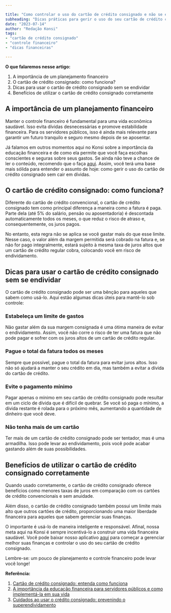 ```yaml
---

title: "Como controlar o uso do cartão de crédito consignado e não se endividar"
subheading: "Dicas práticas para gerir o uso do seu cartão de crédito consignado sem cair na armadilha dos juros"
date: "2023-07-14"
author: "Redação Konsi"
tags:
- "cartão de crédito consignado"
- "controle financeiro"
- "dicas financeiras"

---
```


**O que falaremos nesse artigo:**
1. A importância de um planejamento financeiro
2. O cartão de crédito consignado: como funciona?
3. Dicas para usar o cartão de crédito consignado sem se endividar
4. Benefícios de utilizar o cartão de crédito consignado corretamente

## A importância de um planejamento financeiro
Manter o controle financeiro é fundamental para uma vida econômica saudável. Isso evita dívidas desnecessárias e promove estabilidade financeira. Para os servidores públicos, isso é ainda mais relevante para garantir um futuro tranquilo e seguro mesmo depois de se aposentar.

Já falamos em outros momentos aqui no Konsi sobre a importância da educação financeira e de como ela permite que você faça escolhas conscientes e seguras sobre seus gastos. Se ainda não teve a chance de ler o conteúdo, recomendo que o faça [aqui](https://konsi.com.br/postagem/a-importância-da-educação-financeira-para-servidores-públicos-e-como-implementá-la-em-sua-vida). Assim, você terá uma base mais sólida para entender o assunto de hoje: como gerir o uso do cartão de crédito consignado sem cair em dívidas.

## O cartão de crédito consignado: como funciona?
Diferente do cartão de crédito convencional, o cartão de crédito consignado tem como principal diferença a maneira como a fatura é paga. Parte dela (até 5% do salário, pensão ou aposentadoria) é descontada automaticamente todos os meses, o que reduz o risco de atraso e, consequentemente, os juros pagos.

No entanto, esta regra não se aplica se você gastar mais do que esse limite. Nesse caso, o valor além da margem permitida será cobrado na fatura e, se não for pago integralmente, estará sujeito à mesma taxa de juros altos que um cartão de crédito regular cobra, colocando você em risco de endividamento.

## Dicas para usar o cartão de crédito consignado sem se endividar
O cartão de crédito consignado pode ser uma bênção para aqueles que sabem como usá-lo. Aqui estão algumas dicas úteis para mantê-lo sob controle:

### Estabeleça um limite de gastos
Não gastar além da sua margem consignada é uma ótima maneira de evitar o endividamento. Assim, você não corre o risco de ter uma fatura que não pode pagar e sofrer com os juros altos de um cartão de crédito regular.

### Pague o total da fatura todos os meses
Sempre que possível, pague o total da fatura para evitar juros altos. Isso não só ajudará a manter o seu crédito em dia, mas também a evitar a dívida do cartão de crédito.

### Evite o pagamento mínimo
Pagar apenas o mínimo em seu cartão de crédito consignado pode resultar em um ciclo de dívida que é difícil de quebrar. Se você só paga o mínimo, a dívida restante é rolada para o próximo mês, aumentando a quantidade de dinheiro que você deve.

### Não tenha mais de um cartão
Ter mais de um cartão de crédito consignado pode ser tentador, mas é uma armadilha. Isso pode levar ao endividamento, pois você pode acabar gastando além de suas possibilidades.

## Benefícios de utilizar o cartão de crédito consignado corretamente
Quando usado corretamente, o cartão de crédito consignado oferece benefícios como menores taxas de juros em comparação com os cartões de crédito convencionais e sem anuidade.

Além disso, o cartão de crédito consignado também possui um limite mais alto que outros cartões de crédito, proporcionando uma maior liberdade financeira para aqueles que sabem gerenciar suas finanças.

O importante é usá-lo de maneira inteligente e responsável. Afinal, nossa meta aqui na Konsi é sempre incentivá-lo a construir uma vida financeira saudável. Você pode baixar nosso aplicativo [aqui](https://konsi.com.br/download) para começar a gerenciar melhor suas finanças e controlar o uso do seu cartão de crédito consignado.

Lembre-se: um pouco de planejamento e controle financeiro pode levar você longe!

**Referência:**
1. [Cartão de crédito consignado: entenda como funciona](https://konsi.com.br/postagens/6-vantagens-do-cartao-de-credito-consignado.md)
2. [A importância da educação financeira para servidores públicos e como implementá-la em sua vida](https://konsi.com.br/postagem/a-importância-da-educação-financeira-para-servidores-públicos-e-como-implementá-la-em-sua-vida)
3. [Cuidados ao usar o crédito consignado: prevenindo o superendividamento](https://konsi.com.br/postagens/cuidados-ao-usar-o-crdito-consignado-prevenindo-o-superendividamento.md)